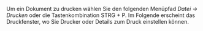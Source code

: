 Um ein Dokument zu drucken wählen Sie den folgenden Menüpfad *Datei → Drucken* oder die Tastenkombination STRG + P. Im Folgende erscheint das Druckfenster, wo Sie  Drucker oder Details zum Druck einstellen können.

